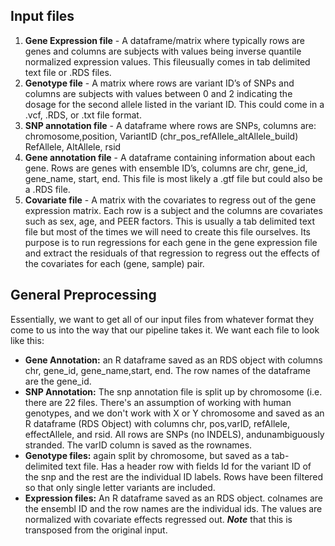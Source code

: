 ## Input files
1. **Gene Expression file** - A dataframe/matrix where typically rows are genes and columns are subjects with values being inverse quantile normalized expression values. 
This fileusually comes in tab delimited text file or .RDS files.
2. **Genotype file** - A matrix where rows are variant ID’s of SNPs and columns are subjects with values between 0 and 2 indicating the dosage for the second allele listed in the 
variant ID. This could come in a .vcf, .RDS, or .txt file format.
3. **SNP annotation file** - A dataframe where rows are SNPs, columns are: chromosome,position, VariantID (chr_pos_refAllele_altAllele_build) RefAllele, AltAllele, rsid
4. **Gene annotation file** - A dataframe containing information about each gene. Rows are genes with ensemble ID’s, columns are chr, gene_id, gene_name, start, end. 
This file is most likely a .gtf file but could also be a .RDS file.
5. **Covariate file** - A matrix with the covariates to regress out of the gene expression matrix. Each row is a subject and the columns are covariates such as sex, age, 
and PEER factors. This is usually a tab delimited text file but most of the times we will need to create this file ourselves. Its purpose is to run regressions for each gene in the gene expression file and extract the residuals of that regression to regress out the effects of the covariates for each 
(gene, sample) pair.

## General Preprocessing
Essentially, we want to get all of our input files from whatever format they come to us into the way that our pipeline takes it. 
We want each file to look like this:
- **Gene Annotation:** an R dataframe saved as an RDS object with columns chr, gene_id, gene_name,start, end. The row names of the dataframe are the gene_id.
- **SNP Annotation:** The snp annotation file is split up by chromosome (i.e. there are 22 files. There's an assumption of working with human genotypes,
and we don't work with X or Y chromosome and saved as an R dataframe (RDS Object) with columns chr, pos,varID, refAllele, effectAllele, and rsid. 
All rows are SNPs (no INDELS), andunambiguously stranded. The varID column is saved as the rownames.
- **Genotype files:** again split by chromosome, but saved as a tab-delimited text file. Has a header row with fields Id for the variant ID of the snp and the rest are the 
individual ID labels. Rows have been filtered so that only single letter variants are included.
- **Expression files:** An R dataframe saved as an RDS object. colnames are the ensembl ID and the row names are the individual ids. The values are normalized with covariate 
effects regressed out. *__Note__* that this is transposed from the original input.
